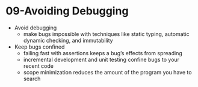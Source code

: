 # 09-Avoiding Debugging

- Avoid debugging
  - make bugs impossible with techniques like static typing, automatic dynamic checking, and immutability
- Keep bugs confined
  - failing fast with assertions keeps a bug’s effects from spreading
  - incremental development and unit testing confine bugs to your recent code
  - scope minimization reduces the amount of the program you have to search